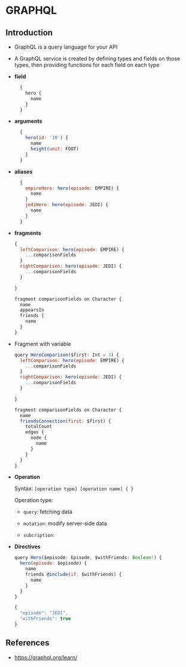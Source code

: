 # GRAPHQL

## Introduction

- GraphQL is a query language for your API
- A GraphQL service is created by defining types and fields on those types, then providing functions for each field on each type
- **field**

  ```js
    {
      hero {
        name
      }
    }
  ```

- **arguments**

  ```js
    {
      hero(id: '10') {
        name
        height(unit: FOOT)
      }
    }
  ```

- **aliases**

  ```js
    {
      empireHero: hero(episode: EMPIRE) {
        name
      }
      jediHero: hero(episode: JEDI) {
        name
      }
    }
  ```

- **fragments**

  ```js
  {
    leftComparison: hero(episode: EMPIRE) {
      ...comparisonFields
    }
    rightComparison: hero(episode: JEDI) {
      ...comparisonFields
    }

  }

  fragment comparisonFields on Character {
    name
    appearsIn
    friends {
      name
    }
  }
  ```

- Fragment with variable

  ```js
  query HeroComparison($first: Int = 3) {
    leftComparison: hero(episode: EMPIRE) {
      ...comparisonFields
    }
    rightComparison: hero(episode: JEDI) {
      ...comparisonFields
    }

  }

  fragment comparisonFields on Character {
    name
    friendsConnection(first: $first) {
      totalCount
      edges {
        node {
          name
        }
      }
    }
  }
  ```

- **Operation**

  Syntax: `[operation type] [operation name] { }`

  Operation type:
  - `query`: fetching data

  - `mutation`: modify server-side data

  - `subcription`: 

- **Directives**

  ```js
  query Hero($episode: Episode, $withFriends: Boolean!) {
    hero(episode: $episode) {
      name
      friends @include(if: $withFriends) {
        name
      }
    }
  }
  ```

  ```js
  {
    "episode": "JEDI",
    "withFriends": true
  }
  ```


## References

- <https://graphql.org/learn/>

